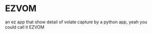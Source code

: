 # EZVOM
an ez app that show detail of volate capture by a python app, yeah you could call it EZVOM 
